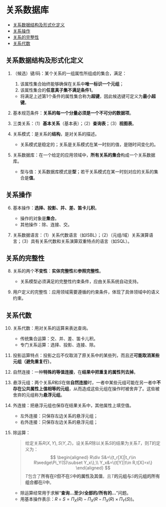 # 关系数据库

- [关系数据结构及形式化定义](#关系数据结构及形式化定义)
- [关系操作](#关系操作)
- [关系的完整性](#关系的完整性)
- [关系代数](#关系代数)

## 关系数据结构及形式化定义

1. （候选）键/码：某个关系的一组属性所组成的集合，满足：
    1. 该属性集合始终能够确保在关系中**唯一标识一个元组**；
    2. 该属性集合的**任意真子集不满足条件1**。
    - 将满足上述第1个条件的属性集合称为**超键**，因此候选键可定义为**最小超键**。

2. 基本规范条件：**关系的每一个分量必须是一个不可分的数据项**。

3. 三类关系：（1）**基本关系**（基本表）；（2）**查询表**；（3）**视图表**。

4. 关系模式：是关系的**结构**，是对关系的描述。
    - 关系模式是稳定的；关系是关系模式在某一时刻的值，是随时间变化的。

5. 关系数据库：在一个给定的应用领域中，**所有关系的集合**构成一个关系数据库。
    - 型与值：关系数据库模式是**型**；若干关系模式在某一时刻对应的关系的集合是**值**。

## 关系操作

6. 基本操作：**选择、投影、并、差、笛卡儿积**。
    - 操作的对象是**集合**。
    - 其他操作：除、连接、交。

7. 关系数据语言：（1）关系代数语言（如ISBL）；（2）（元组/域）关系演算语言；（3）具有关系代数和关系演算双重特点的语言（如SQL）。

## 关系的完整性

8. 关系的两个**不变性**：**实体完整性**和**参照完整性**。
    - 关系模型必须满足的完整性约束条件，应由关系系统自动支持。

9. 用户定义的完整性：应用领域需要遵循的约束条件，体现了具体领域中的语义约束。

## 关系代数

10. 关系代数：用对关系的运算来表达查询。
    - 传统集合运算：交、并、差、笛卡儿积。
    - 专门关系运算：选择、投影、连接、除。

11. 投影运算特点：投影之后不仅取消了原关系中的某些列，而且还**可能取消某些元组（避免重复行）**。

12. 自然连接：一种**特殊的等值连接**，在**结果中把重复的属性列去掉**。

13. 悬浮元组：两个关系$R$和$S$在做**自然连接**时，一者中某些元组可能在另一者中**不存在公共属性上值相等的元组**，从而造成这些元组在操作时被舍弃了。这些被舍弃的元组称为**悬浮元组**。

14. 外连接：把悬浮元组也保存在结果关系中，其他属性上填空值。
    - 左外连接：只保存左边关系的悬浮元组；
    - 右外连接：只保存左边关系的悬浮元组；

15. 除运算：
    > 给定关系$R(X,Y),S(Y,Z)$，设关系$R$除以关系$S$的结果为关系$T$，则$T$的定义为：
    > $$
    > \begin{aligned}
    > R\div S&=\{t_r[X]|t_r\in R\wedge\Pi_Y(S)\subset Y_x\},\\ Y_x&=\{t[Y]|t\in R,t[X]=x\}
    > \end{aligned}
    > $$
    > $T$包含了**所有在**$R$**但不在**$S$**中的属性及其值**，且$T$**的元组与**$S$**的元组的所有组合都在**$R$**中**。
    - 除运算经常用于求解“**查询...至少/全部的/所有的...**”问题。
    - 用基本操作表示：$R\div S=\Pi_X(R)-\Pi_X(R-\Pi_X(R)\times\Pi_Y(S))$。
